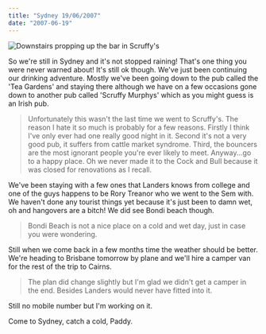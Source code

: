```yaml
---
title: "Sydney 19/06/2007"
date: "2007-06-19"
---
```

![Downstairs propping up the bar in Scruffy's](/images/P6130738.JPG "Downstairs propping up the bar in Scruffy's")

So we're still in Sydney and it's not stopped raining! That's one thing you were never warned about! It's still ok though. We've just been continuing our drinking adventure. Mostly we've been going down to the pub called the 'Tea Gardens' and staying there although we have on a few occasions gone down to another pub called 'Scruffy Murphys' which as you might guess is an Irish pub.

> Unfortunately this wasn't the last time we went to Scruffy's. The reason I hate it so much is probably for a few reasons. Firstly I think I've only ever had one really good night in it. Second it's not a very good pub, it suffers from cattle market syndrome. Third, the bouncers are the most ignorant people you're ever likely to meet. Anyway...go to a happy place. Oh we never made it to the Cock and Bull because it was closed for renovations as I recall.

We've been staying with a few ones that Landers knows from college and one of the guys happens to be Rory Treanor who we went to the Sem with. We haven't done any tourist things yet because it's just been to damn wet, oh and hangovers are a bitch! We did see Bondi beach though.

> Bondi Beach is not a nice place on a cold and wet day, just in case you were wondering.

Still when we come back in a few months time the weather should be better. We're heading to Brisbane tomorrow by plane and we'll hire a camper van for the rest of the trip to Cairns.

> The plan did change slightly but I'm glad we didn't get a camper in the end. Besides Landers would never have fitted into it.

Still no mobile number but I'm working on it.

Come to Sydney, catch a cold,
Paddy.